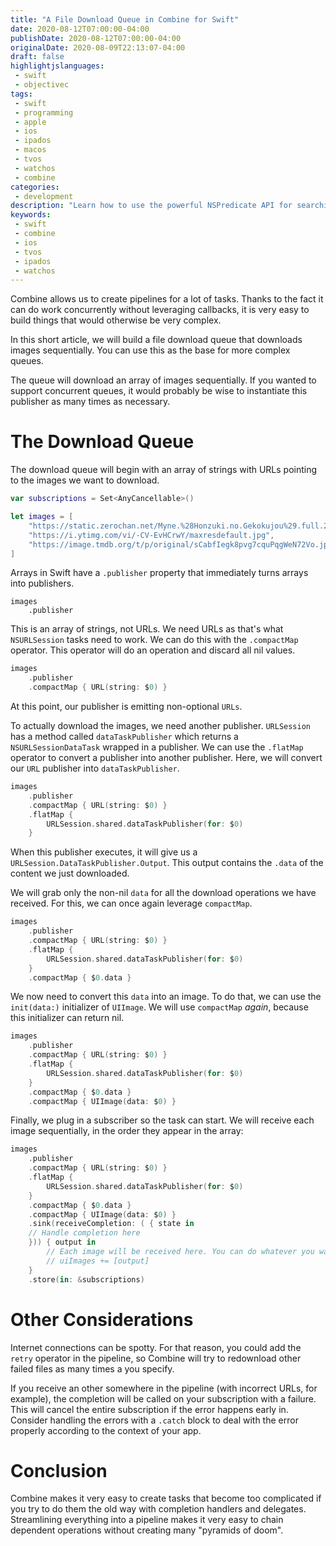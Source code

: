 ```yaml
---
title: "A File Download Queue in Combine for Swift"
date: 2020-08-12T07:00:00-04:00
publishDate: 2020-08-12T07:00:00-04:00
originalDate: 2020-08-09T22:13:07-04:00
draft: false
highlightjslanguages:
 - swift
 - objectivec
tags:
 - swift
 - programming
 - apple
 - ios
 - ipados
 - macos
 - tvos
 - watchos
 - combine
categories:
 - development
description: "Learn how to use the powerful NSPredicate API for searching and filtering."
keywords:
 - swift
 - combine
 - ios
 - tvos
 - ipados
 - watchos
---
```


Combine allows us to create pipelines for a lot of tasks. Thanks to the fact it can do work concurrently without leveraging callbacks, it is very easy to build things that would otherwise be very complex.

In this short article, we will build a file download queue that downloads images sequentially. You can use this as the base for more complex queues.

The queue will download an array of images sequentially. If you wanted to support concurrent queues, it would probably be wise to instantiate this publisher as many times as necessary.

# The Download Queue

The download queue will begin with an array of strings with URLs pointing to the images we want to download.

```swift
var subscriptions = Set<AnyCancellable>()

let images = [
    "https://static.zerochan.net/Myne.%28Honzuki.no.Gekokujou%29.full.2884727.jpg",
    "https://i.ytimg.com/vi/-CV-EvHCrwY/maxresdefault.jpg",
    "https://image.tmdb.org/t/p/original/sCabfIegk8pvg7cquPqgWeN72Vo.jpg"
]
```

Arrays in Swift have a `.publisher` property that immediately turns arrays into publishers.

```
images
    .publisher
```

This is an array of strings, not URLs. We need URLs as that's what `NSURLSession` tasks need to work. We can do this with the `.compactMap` operator. This operator will do an operation and discard all nil values.

```swift
images
    .publisher
    .compactMap { URL(string: $0) }
```

At this point, our publisher is emitting non-optional `URLs`.

To actually download the images, we need another publisher. `URLSession` has a method called `dataTaskPublisher` which returns a `NSURLSessionDataTask` wrapped in a publisher. We can use the `.flatMap` operator to convert a publisher into another publisher. Here, we will convert our `URL` publisher into `dataTaskPublisher`.

```swift
images
    .publisher
    .compactMap { URL(string: $0) }
    .flatMap {
        URLSession.shared.dataTaskPublisher(for: $0)
    }
```

When this publisher executes, it will give us a ` URLSession.DataTaskPublisher.Output`. This output contains the `.data` of the content we just downloaded.

We will grab only the non-nil `data` for all the download operations we have received. For this, we can once again leverage `compactMap`.

```swift
images
    .publisher
    .compactMap { URL(string: $0) }
    .flatMap {
        URLSession.shared.dataTaskPublisher(for: $0)
    }
    .compactMap { $0.data }
```

We now need to convert this `data` into an image. To do that, we can use the `init(data:)` initializer of `UIImage`. We will use `compactMap` *again*, because this initializer can return nil.

```swift
images
    .publisher
    .compactMap { URL(string: $0) }
    .flatMap {
        URLSession.shared.dataTaskPublisher(for: $0)
    }
    .compactMap { $0.data }
    .compactMap { UIImage(data: $0) }
```

Finally, we plug in a subscriber so the task can start. We will receive each image sequentially, in the order they appear in the array:

```swift
images
    .publisher
    .compactMap { URL(string: $0) }
    .flatMap {
        URLSession.shared.dataTaskPublisher(for: $0)
    }
    .compactMap { $0.data }
    .compactMap { UIImage(data: $0) }
    .sink(receiveCompletion: ( { state in
    // Handle completion here
    })) { output in
        // Each image will be received here. You can do whatever you want with it.
        // uiImages += [output]
    }
    .store(in: &subscriptions)
```

# Other Considerations

Internet connections can be spotty. For that reason, you could add the `retry` operator in the pipeline, so Combine will try to redownload other failed files as many times a you specify.

If you receive an other somewhere in the pipeline (with incorrect URLs, for example), the completion will be called on your subscription with a failure. This will cancel the entire subscription if the error happens early in. Consider handling the errors with a `.catch` block to deal with the error properly according to the context of your app.

# Conclusion

Combine makes it very easy to create tasks that become too complicated if you try to do them the old way with completion handlers and delegates. Streamlining everything into a pipeline makes it very easy to chain dependent operations without creating many "pyramids of doom".

